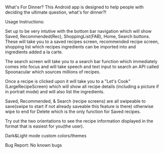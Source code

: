  What's For Dinner?
This Android app is designed to help people with deciding the ultimate question, what's for dinner?!

Usage Instructions:

Set up to be very intutive with the bottom bar navigation which will show Saved, Recommended(Rec), ShoppingList(FAB), Home, Search buttons.  These will take you to a saved recipes screen, recommended recipe screen, shopping list which recipes ingredients can be imported into and ingredients added a la carte. 

The search screen will take you to a search bar function which immediately comes into focus and will take speech and text input to search an API called Spoonacular which sources millions of recipes.  

Once a recipe is clicked upon it will take you to a "Let's Cook" (LargeRecipeScreen) which will show all recipe details (including a picture if in portrait mode) and will also list the ingredients. 

Saved, Recommended, & Search (recipe screens) are all swipeable to save(swipe to start if not already saveable this feature is there) otherwise wipe to end for Delete which is the only function for Saved recipes. 

Try out the two orientations to see the recipe information displayed in the format that is easiest for you(the user).

Dark&Light mode custom colors/themes

Bug Report:
No known bugs
